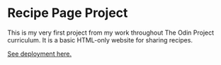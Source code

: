 # Recipe Page Project

This is my very first project from my work throughout The Odin Project curriculum.
It is a basic HTML-only website for sharing recipes. 

[See deployment here.](https://spuddister.github.io/odin-recipes/)
